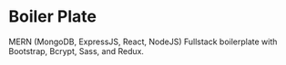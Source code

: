 # Boiler Plate
MERN (MongoDB, ExpressJS, React, NodeJS) Fullstack boilerplate with Bootstrap, Bcrypt, Sass, and Redux.
